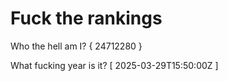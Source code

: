 # Fuck the rankings

Who the hell am I?
{ 24712280 }

What fucking year is it?
[ 2025-03-29T15:50:00Z ]
